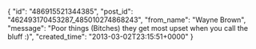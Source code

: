  {
   "id": "486915521344385",
   "post_id": "462493170453287_485010274868243",
   "from_name": "Wayne Brown",
   "message": "Poor things (Bitches) they get most upset when you call the bluff :)",
   "created_time": "2013-03-02T23:15:51+0000"
 }
